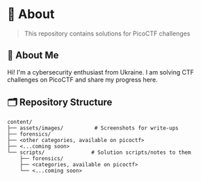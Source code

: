 # 🚩 About

> This repository contains solutions for PicoCTF challenges

## 👋 About Me

Hi! I'm a cybersecurity enthusiast from Ukraine. I am solving CTF challenges on PicoCTF and share my progress here.

## 🗂️ Repository Structure

```
content/
├── assets/images/          # Screenshots for write-ups
├── forensics/              
├── <other categories, available on picoctf>            
├── <...coming soon>          
└── scripts/               # Solution scripts/notes to them
    ├── forensics/
    ├── <categories, available on picoctf>
    └── <...coming soon>
```
